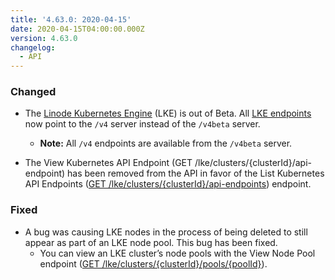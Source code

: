 ```yaml
---
title: '4.63.0: 2020-04-15'
date: 2020-04-15T04:00:00.000Z
version: 4.63.0
changelog:
  - API
---
```


### Changed
- The [Linode Kubernetes Engine](https://www.linode.com/products/kubernetes/) (LKE) is out of Beta. All [LKE endpoints](https://www.linode.com/docs/api/linode-kubernetes-engine-lke/#kubernetes-clusters-list) now point to the `/v4` server instead of the `/v4beta` server.
  - **Note:** All `/v4` endpoints are available from the `/v4beta` server.

- The View Kubernetes API Endpoint  (GET /lke/clusters/{clusterId}/api-endpoint) has been removed from the API in favor of the List Kubernetes API Endpoints ([GET /lke/clusters/{clusterId}/api-endpoints](https://www.linode.com/docs/api/linode-kubernetes-engine-lke/#kubernetes-api-endpoints-list)) endpoint.

### Fixed

- A bug was causing LKE nodes in the process of being deleted to still appear as part of an LKE node pool. This bug has been fixed.
	- You can view an LKE cluster’s node pools with the View Node Pool endpoint ([GET /lke/clusters/{clusterId}/pools/{poolId}](https://www.linode.com/docs/api/linode-kubernetes-engine-lke/#node-pool-view)).
